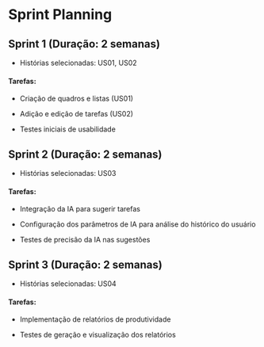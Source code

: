 # Sprint Planning
## Sprint 1 (Duração: 2 semanas)

- Histórias selecionadas: US01, US02
    
#### Tarefas:
- Criação de quadros e listas (US01)
    
- Adição e edição de tarefas (US02)
    
- Testes iniciais de usabilidade
    

## Sprint 2 (Duração: 2 semanas) 

- Histórias selecionadas: US03
    
#### Tarefas:
- Integração da IA para sugerir tarefas
    
- Configuração dos parâmetros de IA para análise do histórico do usuário
    
- Testes de precisão da IA nas sugestões
    

## Sprint 3 (Duração: 2 semanas)

- Histórias selecionadas: US04
    
#### Tarefas:
- Implementação de relatórios de produtividade
    
- Testes de geração e visualização dos relatórios
    
